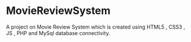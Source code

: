 # MovieReviewSystem
A project on Movie Review System which is created using HTML5 , CSS3 , JS , PHP and MySql database connectivity.
